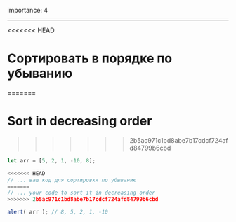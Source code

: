 importance: 4

---

<<<<<<< HEAD
# Сортировать в порядке по убыванию
=======
# Sort in decreasing order
>>>>>>> 2b5ac971c1bd8abe7b17cdcf724afd84799b6cbd

```js
let arr = [5, 2, 1, -10, 8];

<<<<<<< HEAD
// ... ваш код для сортировки по убыванию
=======
// ... your code to sort it in decreasing order
>>>>>>> 2b5ac971c1bd8abe7b17cdcf724afd84799b6cbd

alert( arr ); // 8, 5, 2, 1, -10
```

